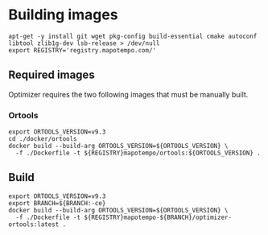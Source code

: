 # Building images

```
apt-get -y install git wget pkg-config build-essential cmake autoconf libtool zlib1g-dev lsb-release > /dev/null
export REGISTRY='registry.mapotempo.com/'
```

## Required images
Optimizer requires the two following images that must be manually built.

### Ortools

```
export ORTOOLS_VERSION=v9.3
cd ./docker/ortools
docker build --build-arg ORTOOLS_VERSION=${ORTOOLS_VERSION} \
  -f ./Dockerfile -t ${REGISTRY}mapotempo/ortools:${ORTOOLS_VERSION} .
```

## Build
```
export ORTOOLS_VERSION=v9.3
export BRANCH=${BRANCH:-ce}
docker build --build-arg ORTOOLS_VERSION=${ORTOOLS_VERSION} \
  -f ./Dockerfile -t ${REGISTRY}mapotempo-${BRANCH}/optimizer-ortools:latest .
```
